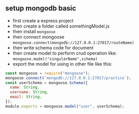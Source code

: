 ## setup mongodb basic

- first create a express project
- then create a folder called somethingModel.js
- then install `mongoose`
- then connect mongoose `mongoose.connect(mongodb://127.0.0.1:27017/routeName)`
- then write schema code for document
- then create model to perform crud operation like: `mongoose.model("singularName",schema)`
- export the model for using in other file like this:

```javascript
const mongoose = require("mongoose");
mongoose.connect(`mongodb://127.0.0.1:27017/practice`);
const userSchema = mongoose.Schema({
  name: String,
  username: String,
  email: String,
});
module.exports = mongoose.model("user", userSchema);
```
